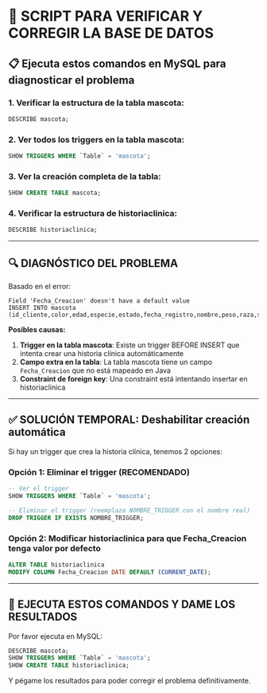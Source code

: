 # 🔧 SCRIPT PARA VERIFICAR Y CORREGIR LA BASE DE DATOS

## 📋 Ejecuta estos comandos en MySQL para diagnosticar el problema

### 1. Verificar la estructura de la tabla mascota:
```sql
DESCRIBE mascota;
```

### 2. Ver todos los triggers en la tabla mascota:
```sql
SHOW TRIGGERS WHERE `Table` = 'mascota';
```

### 3. Ver la creación completa de la tabla:
```sql
SHOW CREATE TABLE mascota;
```

### 4. Verificar la estructura de historiaclinica:
```sql
DESCRIBE historiaclinica;
```

---

## 🔍 DIAGNÓSTICO DEL PROBLEMA

Basado en el error:
```
Field 'Fecha_Creacion' doesn't have a default value
INSERT INTO mascota (id_cliente,color,edad,especie,estado,fecha_registro,nombre,peso,raza,sexo)
```

**Posibles causas:**

1. **Trigger en la tabla mascota**: Existe un trigger BEFORE INSERT que intenta crear una historia clínica automáticamente
2. **Campo extra en la tabla**: La tabla mascota tiene un campo `Fecha_Creacion` que no está mapeado en Java
3. **Constraint de foreign key**: Una constraint está intentando insertar en historiaclinica

---

## ✅ SOLUCIÓN TEMPORAL: Deshabilitar creación automática

Si hay un trigger que crea la historia clínica, tenemos 2 opciones:

### Opción 1: Eliminar el trigger (RECOMENDADO)
```sql
-- Ver el trigger
SHOW TRIGGERS WHERE `Table` = 'mascota';

-- Eliminar el trigger (reemplaza NOMBRE_TRIGGER con el nombre real)
DROP TRIGGER IF EXISTS NOMBRE_TRIGGER;
```

### Opción 2: Modificar historiaclinica para que Fecha_Creacion tenga valor por defecto
```sql
ALTER TABLE historiaclinica 
MODIFY COLUMN Fecha_Creacion DATE DEFAULT (CURRENT_DATE);
```

---

## 📝 EJECUTA ESTOS COMANDOS Y DAME LOS RESULTADOS

Por favor ejecuta en MySQL:
```sql
DESCRIBE mascota;
SHOW TRIGGERS WHERE `Table` = 'mascota';
SHOW CREATE TABLE historiaclinica;
```

Y pégame los resultados para poder corregir el problema definitivamente.

